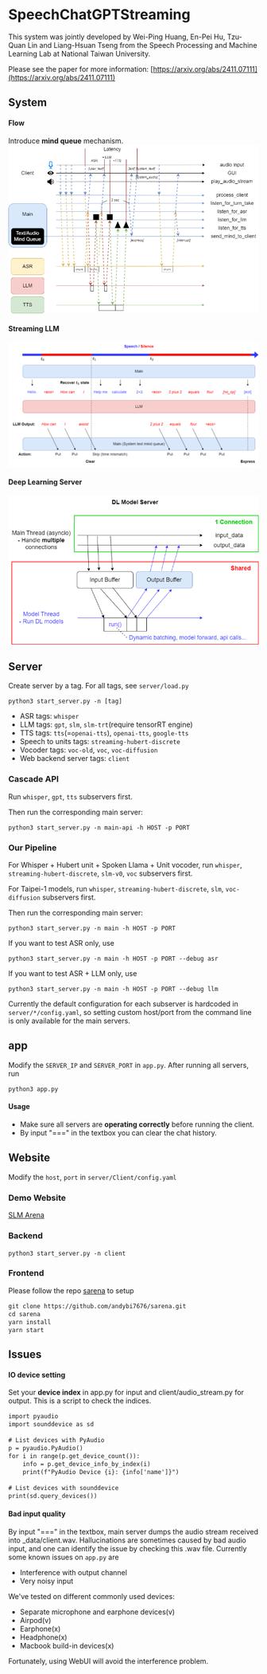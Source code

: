 # SpeechChatGPTStreaming

This system was jointly developed by Wei-Ping Huang, En-Pei Hu, Tzu-Quan Lin and Liang-Hsuan Tseng from the Speech Processing and Machine Learning Lab at National Taiwan University.

Please see the paper for more information: [https://arxiv.org/abs/2411.07111](https://arxiv.org/abs/2411.07111)

## System

#### Flow
Introduce **mind queue** mechanism.
<img src="imgs/SPML_flow2.drawio.png" alt="image" />

#### Streaming LLM
<img src="imgs/StreamLLM.drawio.png" alt="image" />

#### Deep Learning Server
<img src="imgs/server_base.drawio.png" alt="image" />

## Server
Create server by a tag. For all tags, see `server/load.py`
```
python3 start_server.py -n [tag]
```
- ASR tags: `whisper`
- LLM tags: `gpt`, `slm`, `slm-trt`(require tensorRT engine)
- TTS tags: `tts`(=`openai-tts`), `openai-tts`, `google-tts`
- Speech to units tags: `streaming-hubert-discrete`
- Vocoder tags: `voc-old`, `voc`, `voc-diffusion`
- Web backend server tags: `client`

### Cascade API
Run `whisper`, `gpt`, `tts` subservers first.

Then run the corresponding main server:
```
python3 start_server.py -n main-api -h HOST -p PORT
```

### Our Pipeline
For Whisper + Hubert unit + Spoken Llama + Unit vocoder, run `whisper`, `streaming-hubert-discrete`, `slm-v0`, `voc` subservers first.

For Taipei-1 models, run `whisper`, `streaming-hubert-discrete`, `slm`, `voc-diffusion` subservers first.

Then run the corresponding main server:
```
python3 start_server.py -n main -h HOST -p PORT
```

If you want to test ASR only, use
```
python3 start_server.py -n main -h HOST -p PORT --debug asr
```
If you want to test ASR + LLM only, use
```
python3 start_server.py -n main -h HOST -p PORT --debug llm
```

Currently the default configuration for each subserver is hardcoded in `server/*/config.yaml`, so setting custom host/port from the command line is only available for the main servers.

## app

Modify the `SERVER_IP` and `SERVER_PORT` in `app.py`.
After running all servers, run
```
python3 app.py
```

#### Usage
- Make sure all servers are **operating correctly** before running the client.
- By input "===" in the textbox you can clear the chat history.

## Website

Modify the `host`, `port` in `server/Client/config.yaml`

### Demo Website
[SLM Arena](https://slmarena.ntuspeechlab.com/)

### Backend
```
python3 start_server.py -n client
```
### Frontend

Please follow the repo [sarena](https://github.com/andybi7676/sarena) to setup
```
git clone https://github.com/andybi7676/sarena.git
cd sarena
yarn install
yarn start
```


## Issues

#### IO device setting
Set your **device index** in app.py for input and client/audio_stream.py for output. This is a script to check the indices.
```
import pyaudio
import sounddevice as sd

# List devices with PyAudio
p = pyaudio.PyAudio()
for i in range(p.get_device_count()):
    info = p.get_device_info_by_index(i)
    print(f"PyAudio Device {i}: {info['name']}")

# List devices with sounddevice
print(sd.query_devices())
```

#### Bad input quality

By input "===" in the textbox, main server dumps the audio stream received into _data/client.wav. Hallucinations are sometimes caused by bad audio input, and one can identify the issue by checking this .wav file. Currently some known issues on `app.py` are

- Interference with output channel
- Very noisy input

We've tested on different commonly used devices:
- Separate microphone and earphone devices(v)
- Airpod(v)
- Earphone(x)
- Headphone(x)
- Macbook build-in devices(x)

Fortunately, using WebUI will avoid the interference problem.
